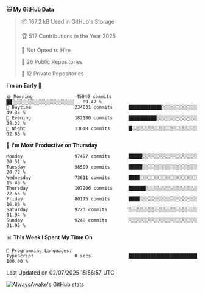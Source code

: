 <!--START_SECTION:waka-->
**🐱 My GitHub Data** 

> 📦 167.2 kB Used in GitHub's Storage 
 > 
> 🏆 517 Contributions in the Year 2025
 > 
> 🚫 Not Opted to Hire
 > 
> 📜 26 Public Repositories 
 > 
> 🔑 12 Private Repositories 
 > 
**I'm an Early 🐤** 

```text
🌞 Morning                45040 commits       ██░░░░░░░░░░░░░░░░░░░░░░░   09.47 % 
🌆 Daytime                234631 commits      ████████████░░░░░░░░░░░░░   49.35 % 
🌃 Evening                182180 commits      ██████████░░░░░░░░░░░░░░░   38.32 % 
🌙 Night                  13618 commits       █░░░░░░░░░░░░░░░░░░░░░░░░   02.86 % 
```
📅 **I'm Most Productive on Thursday** 

```text
Monday                   97497 commits       █████░░░░░░░░░░░░░░░░░░░░   20.51 % 
Tuesday                  98509 commits       █████░░░░░░░░░░░░░░░░░░░░   20.72 % 
Wednesday                73611 commits       ████░░░░░░░░░░░░░░░░░░░░░   15.48 % 
Thursday                 107206 commits      ██████░░░░░░░░░░░░░░░░░░░   22.55 % 
Friday                   80175 commits       ████░░░░░░░░░░░░░░░░░░░░░   16.86 % 
Saturday                 9223 commits        ░░░░░░░░░░░░░░░░░░░░░░░░░   01.94 % 
Sunday                   9248 commits        ░░░░░░░░░░░░░░░░░░░░░░░░░   01.95 % 
```


📊 **This Week I Spent My Time On** 

```text
💬 Programming Languages: 
TypeScript               0 secs              █████████████████████████   100.00 % 
```


 Last Updated on 02/07/2025 15:56:57 UTC
<!--END_SECTION:waka-->

[![AlwaysAwake's GitHub stats](https://github-readme-stats.vercel.app/api?username=AlwaysAwake&show_icons=true&theme=github_dark&count_private=true)](https://github.com/AlwaysAwake/AlwaysAwake)
